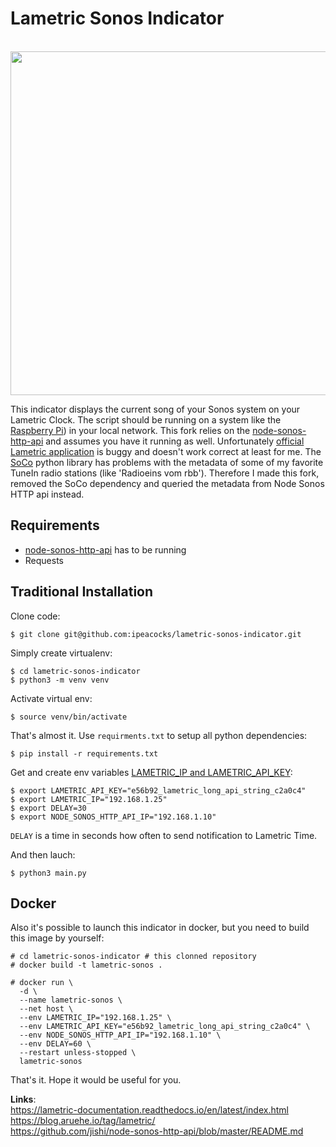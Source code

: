 # Lametric Sonos Indicator

<p align="center">
  <img width="550" src="image.gif" />
</p>

This indicator displays the current song of your Sonos system on your Lametric Clock. The script should be running on a system like the [Raspberry Pi](https://www.raspberrypi.org/)) in your local network. This fork relies on the [node-sonos-http-api](https://github.com/jishi/node-sonos-http-api) and assumes you have it running as well. Unfortunately [official Lametric application](https://apps.lametric.com/apps/display_for_sonos/4961) is buggy and doesn't work correct at least for me. The [SoCo](https://github.com/SoCo/SoCo) python library has problems with the metadata of some of my favorite TuneIn radio stations (like 'Radioeins vom rbb'). Therefore I made this fork, removed the SoCo dependency and queried the metadata from Node Sonos HTTP api instead.

## Requirements

* [node-sonos-http-api](https://github.com/jishi/node-sonos-http-api) has to be running
* Requests

## Traditional Installation

Clone code:
```
$ git clone git@github.com:ipeacocks/lametric-sonos-indicator.git
```
Simply create virtualenv:
```
$ cd lametric-sonos-indicator
$ python3 -m venv venv
```
Activate virtual env:
```
$ source venv/bin/activate
```
That's almost it. Use `requirments.txt` to setup all python dependencies:
```
$ pip install -r requirements.txt
```
Get and create env variables [LAMETRIC_IP and LAMETRIC_API_KEY](https://lametric-documentation.readthedocs.io/en/latest/guides/first-steps/first-local-notification.html#find-api-key):
```
$ export LAMETRIC_API_KEY="e56b92_lametric_long_api_string_c2a0c4"
$ export LAMETRIC_IP="192.168.1.25"
$ export DELAY=30
$ export NODE_SONOS_HTTP_API_IP="192.168.1.10"
```
`DELAY` is a time in seconds how often to send notification to Lametric Time.

And then lauch:
```
$ python3 main.py
```

## Docker

Also it's possible to launch this indicator in docker, but you need to build this image by yourself:
```
# cd lametric-sonos-indicator # this clonned repository
# docker build -t lametric-sonos .

# docker run \
  -d \
  --name lametric-sonos \
  --net host \
  --env LAMETRIC_IP="192.168.1.25" \
  --env LAMETRIC_API_KEY="e56b92_lametric_long_api_string_c2a0c4" \
  --env NODE_SONOS_HTTP_API_IP="192.168.1.10" \
  --env DELAY=60 \
  --restart unless-stopped \
  lametric-sonos
```

That's it. Hope it would be useful for you.

**Links**: \
https://lametric-documentation.readthedocs.io/en/latest/index.html \
https://blog.aruehe.io/tag/lametric/ \
https://github.com/jishi/node-sonos-http-api/blob/master/README.md
